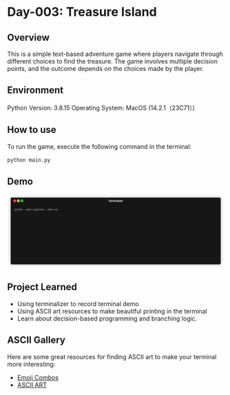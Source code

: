 # Day-003: Treasure Island

## Overview
This is a simple text-based adventure game where players navigate through different choices to find the treasure. The game involves multiple decision points, and the outcome depends on the choices made by the player.

## Environment
Python Version: 3.8.15
Operating System: MacOS (14.2.1（23C71）)

## How to use
To run the game, execute the following command in the terminal:
```bash 
python main.py
```

## Demo
![demo](./demo_treasure_island.gif)
## Project Learned
- Using terminalizer to record terminal demo
- Using ASCII art resources to make beautiful printing in the terminal
- Learn about decision-based programming and branching logic.


## ASCII Gallery
Here are some great resources for finding ASCII art to make your terminal more interesting:
- [Emoji Combos](https://emojicombos.com)
- [ASCII ART](https://ascii.co.uk/art)